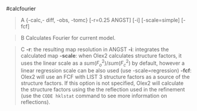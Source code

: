 #calcfourier

>A {-calc,- diff, -obs, -tomc} [-r=0.25 ANGST] [-i] [-scale=simple] [-fcf]

>B Calculates Fourier for current model.

>C
**-r**: the resulting map resolution in ANGST
**-i**: integrates the calculated map
**-scale**: when Olex2 calculates structure factors, it uses the linear scale as a $sum(F_o^2)/sum(F_c^2)$ by default, however a linear regression scale can be also used (use -scale=regression)
**-fcf**: Olex2 will use an FCF with LIST 3 structure factors as a source of the structure factors. If this option is not specified, Olex2 will calculate the structure factors using the the reflection used in the refinement (use the `CODE hklstat` command to see more information on reflections).
